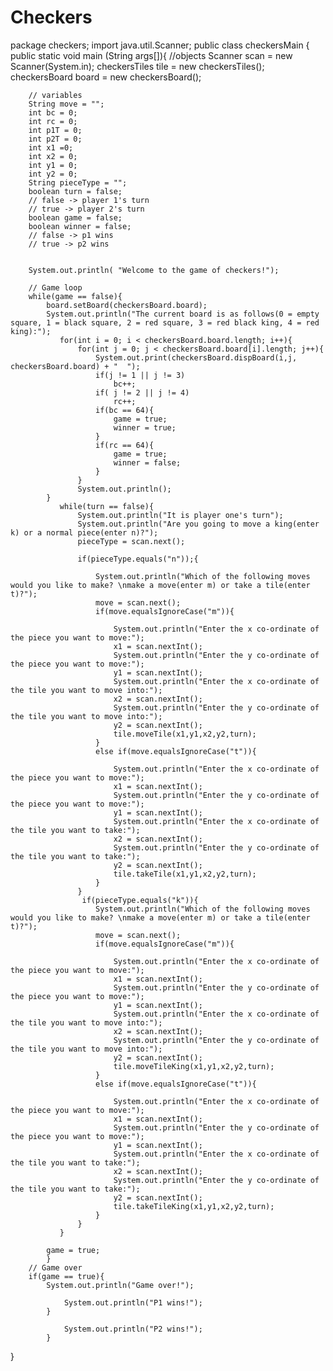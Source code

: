 Checkers
========
package checkers;
import java.util.Scanner;
public class checkersMain {
	public static void main (String args[]){
		//objects
		Scanner scan = new Scanner(System.in);
		checkersTiles tile = new checkersTiles();
		checkersBoard board = new checkersBoard();
		
		// variables
		String move = "";
		int bc = 0;
		int rc = 0;
		int p1T = 0;
		int p2T = 0;
		int x1 =0;
		int x2 = 0;
		int y1 = 0;
		int y2 = 0;
		String pieceType = "";
		boolean turn = false;
		// false -> player 1's turn
		// true -> player 2's turn
		boolean game = false;
		boolean winner = false;
		// false -> p1 wins
		// true -> p2 wins
		
		
		System.out.println( "Welcome to the game of checkers!");
		
		// Game loop
		while(game == false){
			board.setBoard(checkersBoard.board);
			System.out.println("The current board is as follows(0 = empty square, 1 = black square, 2 = red square, 3 = red black king, 4 = red king):");
		       for(int i = 0; i < checkersBoard.board.length; i++){
		    	   for(int j = 0; j < checkersBoard.board[i].length; j++){    
		    		   System.out.print(checkersBoard.dispBoard(i,j, checkersBoard.board) + "  ");
		    		   if(j != 1 || j != 3)
		    			   bc++;
		    		   if( j != 2 || j != 4)
		    			   rc++;
		    		   if(bc == 64){
		    			   game = true;
		    			   winner = true;
		    		   }
		    		   if(rc == 64){
		    			   game = true;
		    			   winner = false; 
		    		   }
		    	   }
		    	   System.out.println();
			}
		       while(turn == false){
		    	   System.out.println("It is player one's turn");
		    	   System.out.println("Are you going to move a king(enter k) or a normal piece(enter n)?");
		    	   pieceType = scan.next();
		    	   
		    	   if(pieceType.equals("n"));{
		    		   
		    		   System.out.println("Which of the following moves would you like to make? \nmake a move(enter m) or take a tile(enter t)?");
			    	   move = scan.next();
			    	   if(move.equalsIgnoreCase("m")){
			    		   
			    		   System.out.println("Enter the x co-ordinate of the piece you want to move:");
			    		   x1 = scan.nextInt();
			    		   System.out.println("Enter the y co-ordinate of the piece you want to move:");
			    		   y1 = scan.nextInt();
			    		   System.out.println("Enter the x co-ordinate of the tile you want to move into:");
			    		   x2 = scan.nextInt();
			    		   System.out.println("Enter the y co-ordinate of the tile you want to move into:");
			    		   y2 = scan.nextInt();
			    		   tile.moveTile(x1,y1,x2,y2,turn);
			    	   }
			    	   else if(move.equalsIgnoreCase("t")){
			    		   
			    		   System.out.println("Enter the x co-ordinate of the piece you want to move:");
			    		   x1 = scan.nextInt();
			    		   System.out.println("Enter the y co-ordinate of the piece you want to move:");
			    		   y1 = scan.nextInt();
			    		   System.out.println("Enter the x co-ordinate of the tile you want to take:");
			    		   x2 = scan.nextInt();
			    		   System.out.println("Enter the y co-ordinate of the tile you want to take:");
			    		   y2 = scan.nextInt();
			    		   tile.takeTile(x1,y1,x2,y2,turn);
			    	   }   
		    	   }  
		    	    if(pieceType.equals("k")){
		    		   System.out.println("Which of the following moves would you like to make? \nmake a move(enter m) or take a tile(enter t)?");
			    	   move = scan.next();
			    	   if(move.equalsIgnoreCase("m")){
			    		   
			    		   System.out.println("Enter the x co-ordinate of the piece you want to move:");
			    		   x1 = scan.nextInt();
			    		   System.out.println("Enter the y co-ordinate of the piece you want to move:");
			    		   y1 = scan.nextInt();
			    		   System.out.println("Enter the x co-ordinate of the tile you want to move into:");
			    		   x2 = scan.nextInt();
			    		   System.out.println("Enter the y co-ordinate of the tile you want to move into:");
			    		   y2 = scan.nextInt();
			    		   tile.moveTileKing(x1,y1,x2,y2,turn);
			    	   }
			    	   else if(move.equalsIgnoreCase("t")){
			    		   
			    		   System.out.println("Enter the x co-ordinate of the piece you want to move:");
			    		   x1 = scan.nextInt();
			    		   System.out.println("Enter the y co-ordinate of the piece you want to move:");
			    		   y1 = scan.nextInt();
			    		   System.out.println("Enter the x co-ordinate of the tile you want to take:");
			    		   x2 = scan.nextInt();
			    		   System.out.println("Enter the y co-ordinate of the tile you want to take:");
			    		   y2 = scan.nextInt();
			    		   tile.takeTileKing(x1,y1,x2,y2,turn);
			    	   }     
		    	   }
		       }
		       
			game = true;
			}
		// Game over
		if(game == true){
			System.out.println("Game over!");
			
				System.out.println("P1 wins!");
			}
		
				System.out.println("P2 wins!");
			}
		
	
}
